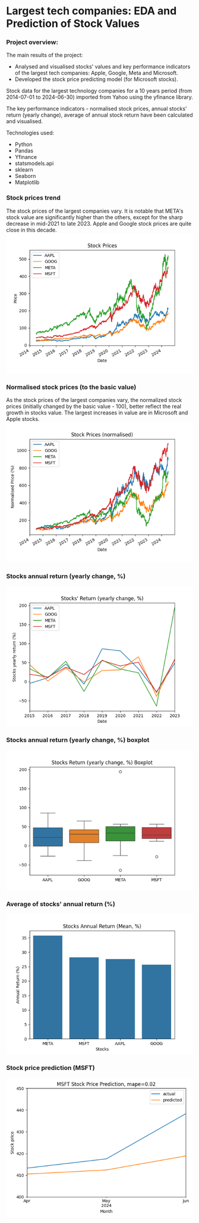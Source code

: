 # Largest tech companies: EDA and Prediction of Stock Values

### Project overview:

The main results of the project:
* Analysed and visualised stocks' values and key performance indicators of the largest tech companies: Apple, Google, Meta and 
Microsoft.
* Developed the stock price predicting model (for Microsoft stocks).

Stock data for the largest technology companies for a 10 years period (from 2014-07-01 to 2024-06-30) imported
from Yahoo using the yfinance library. 

The key performance indicators - normalised stock prices, annual stocks' return (yearly change), average of annual stock return 
have been calculated and visualised. 

Technologies used:
* Python
* Pandas
* Yfinance
* statsmodels.api
* sklearn
* Seaborn
* Matplotlib 


### Stock prices trend
The stock prices of the largest companies vary. It is notable that META's stock value are significantly higher than the 
others, except for the sharp decrease in mid-2021 to late 2023. Apple and Google stock prices are quite close in this 
decade.
![img.png](Images%2Fimg.png)

### Normalised stock prices (to the basic value)
As the stock prices of the largest companies vary, the normalized stock prices (initially changed by the basic 
value - 100), better reflect the real growth in stocks value. The largest increases in value are in Microsoft and 
Apple stocks. 
![img_1.png](Images%2Fimg_1.png)

### Stocks annual return (yearly change, %)
![img_2.png](Images%2Fimg_2.png)

### Stocks annual return (yearly change, %) boxplot
![img_3.png](Images%2Fimg_3.png)

### Average of stocks' annual return (%)
![img_4.png](Images%2Fimg_4.png)

### Stock price prediction (MSFT)

![img_5.png](Images%2Fimg_5.png)